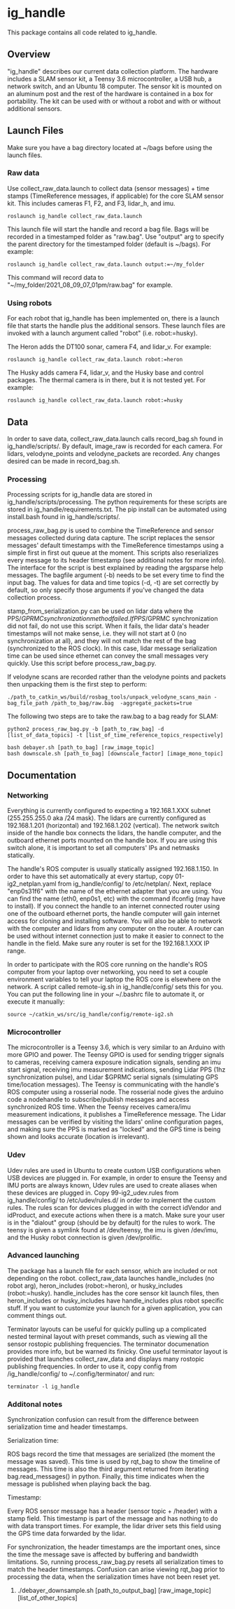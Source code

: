 # ig_handle

This package contains all code related to ig_handle.

## Overview

"ig_handle" describes our current data collection platform.  The hardware includes a SLAM sensor kit, a Teensy 3.6 microcontroller, a USB hub, a network switch, and an Ubuntu 18 computer.  The sensor kit is mounted on an aluminum post and the rest of the hardware is contained in a box for portability.  The kit can be used with or without a robot and with or without additional sensors.

## Launch Files

Make sure you have a bag directory located at ~/bags before using the launch files.

### Raw data

Use collect_raw_data.launch to collect data (sensor messages) + time stamps (TimeReference messages, if applicable) for the core SLAM sensor kit.  This includes cameras F1, F2, and F3, lidar_h, and imu.

```
roslaunch ig_handle collect_raw_data.launch
```

This launch file will start the handle and record a bag file. Bags will be recorded in a timestamped folder as "raw.bag". Use "output" arg to specify the parent directory for the timestamped folder (default is ~/bags). For example:

```
roslaunch ig_handle collect_raw_data.launch output:=~/my_folder
```

This command will record data to "~/my_folder/2021_08_09_07_01pm/raw.bag" for example.

### Using robots

For each robot that ig_handle has been implemented on, there is a launch file that starts the handle plus the additional sensors.  These launch files are invoked with a launch argument called "robot" (i.e. robot:=husky).

The Heron adds the DT100 sonar, camera F4, and lidar_v.  For example:

```
roslaunch ig_handle collect_raw_data.launch robot:=heron
```

The Husky adds camera F4, lidar_v, and the Husky base and control packages.  The thermal camera is in there, but it is not tested yet.  For example:

```
roslaunch ig_handle collect_raw_data.launch robot:=husky
```

## Data

In order to save data, collect_raw_data.launch calls record_bag.sh found in ig_handle/scripts/.  By default, image_raw is recorded for each camera.  For lidars, velodyne_points and velodyne_packets are recorded.  Any changes desired can be made in record_bag.sh.

### Processing

Processing scripts for ig_handle data are stored in ig_handle/scripts/processing.  The python requirements for these scripts are stored in ig_handle/requirements.txt.  The pip install can be automated using install.bash found in ig_handle/scripts/.

process_raw_bag.py is used to combine the TimeReference and sensor messages collected during data capture.  The script replaces the sensor messages' default timestamps with the TimeReference timestamps using a simple first in first out queue at the moment.  This scripts also reserializes every message to its header timestamp (see additional notes for more info).  The interface for the script is best explained by reading the argsparse help messages.  The bagfile argument (-b) needs to be set every time to find the input bag.  The values for data and time topics (-d, -t) are set correctly by default, so only specify those arguments if you've changed the data collection process.

stamp_from_serialization.py can be used on lidar data where the PPS/$GPRMC synchronization method failed.  If PPS/$GPRMC synchronization did not fail, do not use this script.  When it fails, the lidar data's header timestamps will not make sense, i.e. they will not start at 0 (no synchronization at all), and they will not match the rest of the bag (synchronized to the ROS clock). In this case, lidar message serialization time can be used since ethernet can convey the small messages very quickly.   Use this script before process_raw_bag.py.

If velodyne scans are recorded rather than the velodyne points and packets then unpacking them is the first step to perform:

```
./path_to_catkin_ws/build/rosbag_tools/unpack_velodyne_scans_main -bag_file_path /path_to_bag/raw.bag  -aggregate_packets=true
```

The following two steps are to take the raw.bag to a bag ready for SLAM:
```
python2 process_raw_bag.py -b [path_to_raw_bag] -d [list_of_data_topics] -t [list_of_time_reference_topics_respectively]
```

```
bash debayer.sh [path_to_bag] [raw_image_topic]
bash downscale.sh [path_to_bag] [downscale_factor] [image_mono_topic]
```

## Documentation

### Networking

Everything is currently configured to expecting a 192.168.1.XXX subnet (255.255.255.0 aka /24 mask).  The lidars are currently configured as 192.168.1.201 (horizontal) and 192.168.1.202 (vertical).  The network switch inside of the handle box connects the lidars, the handle computer, and the outboard ethernet ports mounted on the handle box.  If you are using this switch alone, it is important to set all computers' IPs and netmasks statically.

The handle's ROS computer is usually statically assigned 192.168.1.150.  In order to have this set automatically at every startup, copy 01-ig2_netplan.yaml from ig_handle/config/ to /etc/netplan/.  Next, replace "enp0s31f6" with the name of the ethernet adapter that you are using.  You can find the name (eth0, enp0s1, etc) with the command ifconfig (may have to install).  If you connect the handle to an internet connected router using one of the outboard ethernet ports, the handle computer will gain internet access for cloning and installing software.  You will also be able to network with the computer and lidars from any computer on the router.  A router can be used without internet connection just to make it easier to connect to the handle in the field.  Make sure any router is set for the 192.168.1.XXX IP range.

In order to participate with the ROS core running on the handle's ROS computer from your laptop over networking, you need to set a couple environment variables to tell your laptop the ROS core is elsewhere on the network.  A script called remote-ig.sh in ig_handle/config/ sets this for you.  You can put the following line in your ~/.bashrc file to automate it, or execute it manually:

```
source ~/catkin_ws/src/ig_handle/config/remote-ig2.sh
```

### Microcontroller

The microcontroller is a Teensy 3.6, which is very similar to an Arduino with more GPIO and power.  The Teensy GPIO is used for sending trigger signals to cameras, receiving camera exposure indication signals, sending an imu start signal, receiving imu measurement indications, sending Lidar PPS (1hz synchronization pulse), and Lidar $GPRMC serial signals (simulating GPS time/location messages).  The Teensy is communicating with the handle's ROS computer using a rosserial node.  The rosserial node gives the arduino code a nodehandle to subscribe/publish messages and access synchronized ROS time.  When the Teensy receives camera/imu measurement indications, it publishes a TimeReference message.  The Lidar messages can be verified by visiting the lidars' online configuration pages, and making sure the PPS is marked as "locked" and the GPS time is being shown and looks accurate (location is irrelevant).

### Udev

Udev rules are used in Ubuntu to create custom USB configurations when USB devices are plugged in.  For example, in order to ensure the Teensy and IMU ports are always known, Udev rules are used to create aliases when these devices are plugged in.  Copy 99-ig2_udev.rules from ig_handle/config/ to /etc/udev/rules.d/ in order to implement the custom rules.  The rules scan for devices plugged in with the correct idVendor and idProduct, and execute actions when there is a match.  Make sure your user is in the "dialout" group (should be by default) for the rules to work.  The teensy is given a symlink found at /dev/teensy, the imu is given /dev/imu, and the Husky robot connection is given /dev/prolific.

### Advanced launching

The package has a launch file for each sensor, which are included or not depending on the robot.  collect_raw_data launches handle_includes (no robot arg), heron_includes (robot:=heron), or husky_includes (robot:=husky).  handle_includes has the core sensor kit launch files, then heron_includes or husky_includes have handle_includes plus robot specific stuff.  If you want to customize your launch for a given application, you can comment things out.

Terminator layouts can be useful for quickly pulling up a complicated nested terminal layout with preset commands, such as viewing all the sensor rostopic publishing frequencies.  The terminator documenation provides more info, but be warned its finicky.  One useful terminator layout is provided that launches collect_raw_data and displays many rostopic publishing frequencies.  In order to use it, copy config from /ig_handle/config/ to ~/.config/terminator/ and run:

```
terminator -l ig_handle
```

### Additonal notes

Synchronization confusion can result from the difference between serialization time and header timestamps.  

Serialization time:

ROS bags record the time that messages are serialized (the moment the message was saved).  This time is used by rqt_bag to show the timeline of messages.  This time is also the third argument returned from iterating bag.read_messages() in python.  Finally, this time indicates when the message is published when playing back the bag.

Timestamp:

Every ROS sensor message has a header (sensor topic + /header) with a stamp field.  This timestamp is part of the message and has nothing to do with data transport times.  For example, the lidar driver sets this field using the GPS time data forwarded by the lidar.

For synchronization, the header timestamps are the important ones, since the time the message save is affected by buffering and bandwidth limitations.  So, running process_raw_bag.py resets all serialization times to match the header timestamps.  Confusion can arise viewing rqt_bag prior to processing the data, when the serialization times have not been reset yet.

1. ./debayer_downsample.sh [path_to_output_bag] [raw_image_topic] [list_of_other_topics]